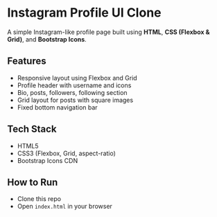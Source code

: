 # Instagram Profile UI Clone

A simple Instagram-like profile page built using **HTML**, **CSS (Flexbox & Grid)**, and **Bootstrap Icons**.

## Features
- Responsive layout using Flexbox and Grid
- Profile header with username and icons
- Bio, posts, followers, following section
- Grid layout for posts with square images
- Fixed bottom navigation bar

## Tech Stack
- HTML5
- CSS3 (Flexbox, Grid, aspect-ratio)
- Bootstrap Icons CDN

## How to Run
- Clone this repo
- Open `index.html` in your browser
